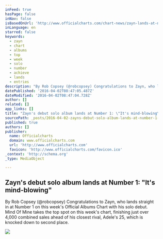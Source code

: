```yaml
---
inFeed: true
hasPage: false
inNav: false
isBasedOnUrl: 'http://www.officialcharts.com/chart-news/zayn-lands-at-number-1-with-debut-solo-album-mind-of-mine-it-s-mind-blowing-__14463/'
inLanguage: en
starred: false
keywords:
  - zayn
  - chart
  - albums
  - top
  - week
  - solo
  - number
  - achieve
  - lands
  - entries
description: "By Rob Copsey (@robcopsey) Congratulations to Zayn, who lands straight in at Number 1 on this week's Official Albums Chart with his solo debut. Mind Of Mine takes the top spot on this week's chart, finishing just over 4,000 combined sales ahead of his closest rival, Adele's 25, which is knocked down to second place."
datePublished: '2016-04-02T08:47:05.487Z'
dateModified: '2016-04-02T08:47:04.728Z'
author: []
related: []
app_links: []
title: "Zayn's debut solo album lands at Number 1: \"It's mind-blowing\""
sourcePath: _posts/2016-04-02-zayns-debut-solo-album-lands-at-number-1-its-mind-blowin.md
published: true
authors: []
publisher:
  name: Officialcharts
  domain: www.officialcharts.com
  url: 'http://www.officialcharts.com'
  favicon: 'http://www.officialcharts.com/favicon.ico'
_context: 'http://schema.org'
_type: MediaObject

---
```

<article style=""><h1>Zayn's debut solo album lands at Number 1: "It's mind-blowing"</h1><p>By Rob Copsey (@robcopsey) Congratulations to Zayn, who lands straight in at Number 1 on this week's Official Albums Chart with his solo debut. Mind Of Mine takes the top spot on this week's chart, finishing just over 4,000 combined sales ahead of his closest rival, Adele's 25, which is knocked down to second place.</p><img src="http://www.officialcharts.com/imagegen.ashx?image=/media/649889/zayn-press-1100.jpg&amp;width=796" /></article>